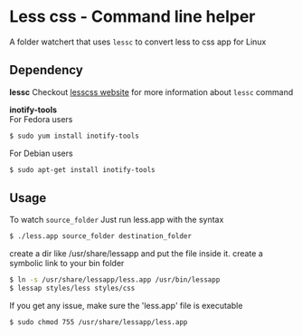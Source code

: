 Less css - Command line helper
========

A folder watchert that uses `lessc` to convert less to css app for Linux

Dependency
----------
**lessc**
Checkout [lesscss website](http://lesscss.org/usage/#command-line-usage) for more information about `lessc` command

**inotify-tools**  
For Fedora users  
```sh
$ sudo yum install inotify-tools   
```
For Debian users  
```sh
$ sudo apt-get install inotify-tools   
```

Usage
---------
To watch `source_folder` Just run less.app with the syntax  
```sh
$ ./less.app source_folder destination_folder  
```

create a dir like /usr/share/lessapp and put the file inside it. create a symbolic link to your bin folder  
```sh
$ ln -s /usr/share/lessapp/less.app /usr/bin/lessapp  
$ lessap styles/less styles/css  
```
If you get any issue, make sure the 'less.app' file is executable  
```sh
$ sudo chmod 755 /usr/share/lessapp/less.app  
```
